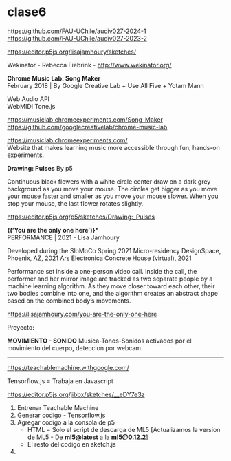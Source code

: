 # clase6  


https://github.com/FAU-UChile/audiv027-2024-1  
https://github.com/FAU-UChile/audiv027-2023-2  

https://editor.p5js.org/lisajamhoury/sketches/
  
Wekinator - Rebecca Fiebrink - http://www.wekinator.org/  
  
**Chrome Music Lab: Song Maker**  
February 2018 | By Google Creative Lab + Use All Five + Yotam Mann 

Web Audio API  
WebMIDI 
Tone.js  
  
https://musiclab.chromeexperiments.com/Song-Maker - https://github.com/googlecreativelab/chrome-music-lab  
  
https://musiclab.chromeexperiments.com/  
Website that makes learning music more accessible through fun, hands-on experiments.   

**Drawing: Pulses**
By p5

Continuous black flowers with a white circle center draw on a dark grey background as you move your mouse. The circles get bigger as you move your mouse faster and smaller as you move your mouse slower. When you stop your mouse, the last flower rotates slightly.  
  
https://editor.p5js.org/p5/sketches/Drawing:_Pulses  

**{(’You are the only one here’)}***  
PERFORMANCE | 2021 - Lisa Jamhoury  

Developed during the SloMoCo Spring 2021 Micro-residency 
DesignSpace, Phoenix, AZ, 2021 
Ars Electronica Concrete House (virtual), 2021  

Performance set inside a one-person video call. Inside the call, the performer and her mirror image are tracked as two separate people by a machine learning algorithm. As they move closer toward each other, their two bodies combine into one, and the algorithm creates an abstract shape based on the combined body’s movements.  




https://lisajamhoury.com/you-are-the-only-one-here

  
Proyecto:
  
**MOVIMIENTO - SONIDO** 
Musica-Tonos-Sonidos activados por el movimiento del cuerpo, deteccion por webcam.
  
_________________________________________________________________________________________________________  
https://teachablemachine.withgoogle.com/  

Tensorflow.js = Trabaja en Javascript  

https://editor.p5js.org/jibbx/sketches/__eDY7e3z

1. Entrenar Teachable Machine
2. Generar codigo - Tensorflow.js
3. Agregar codigo a la consola de p5
    - HTML = Solo el script de descarga de ML5 [Actualizamos la version de ML5 - De **ml5@latest** a la **ml5@0.12.2**]
    - El resto del codigo en sketch.js
4. 

